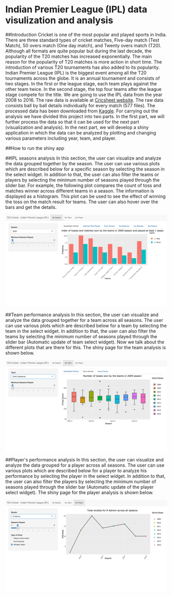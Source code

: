 # Indian Premier League (IPL) data visulization and analysis 
##Introduction
Cricket is one of the most popular and played sports in India. There are three standard types of cricket matches, Five-day match (Test Match), 50 overs match (One day match), and Twenty overs match (T20). Although all formats are quite popular but during the last decade, the popularity of the T20 matches has increased exponentially. The main reason for the popularity of T20 matches is more action in short time. The introduction of various T20 tournaments has also added to its popularity. Indian Premier League (IPL) is the biggest event among all the T20 tournaments across the globe. It is an annual tournament and consists of two stages. In the first or the league stage, each team plays against the other team twice. In the second stage, the top four teams after the league stage compete for the title. We are going to use the IPL data from the year 2008 to 2016. The raw data is available at [Cricsheet website](http://cricsheet.org/downloads/). The raw data consists ball by ball details individually for every match (577 files). The processed data has been downloaded from [Kaggle](https://www.kaggle.com/manasgarg/ipl). For carrying out the analysis we have divided this project into two parts. In the first part, we will further process the data so that it can be used for the next part (visualization and analysis). In the next part, we will develop a shiny application in which the data can be analyzed by plotting and changing various parameters including year, team, and player.

##How to run the shiny app


##IPL seasons analysis
In this section, the user can visualize and analyze the data grouped together by the season. The user can use various plots which are described below for a specific season by selecting the season in the select widget. In addition to that, the user can also filter the teams or players by selecting the minimum number of seasons played through the slider bar. For example, the following plot compares the count of toss and matches winner across different teams in a season. The information is displayed as a histogram. This plot can be used to see the effect of winning the toss on the match result for teams. The user can also hover over the bars and get the details.

![](SeasonPage.png)

##Team performance analysis
In this section, the user can visualize and analyze the data grouped together for a team across all seasons. The user can use various plots which are described below for a team by selecting the team in the select widget. In addition to that, the user can also filter the teams by selecting the minimum number of seasons played through the slider bar (Automatic update of team select widget). Now we talk about the different plots that are there for this. The shiny page for the team analysis is shown below. 

![](TeamPage.png)

##Player's performance analysis
In this section, the user can visualize and analyze the data grouped for a player across all seasons. The user can use various plots which are described below for a player to analyze his performance by selecting the player in the select widget. In addition to that, the user can also filter the players by selecting the minimum number of seasons played through the slider bar (Automatic update of the player select widget). The shiny page for the player analysis is shown below. 

![](Playerpage.png)


